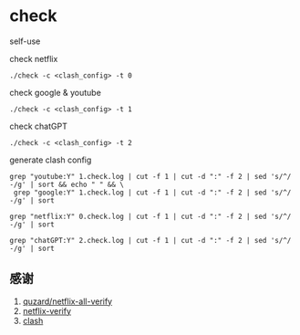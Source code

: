 # check
self-use

check netflix
```
./check -c <clash_config> -t 0
```
check google & youtube
```
./check -c <clash_config> -t 1
```
check chatGPT
```
./check -c <clash_config> -t 2
```

generate clash config
```shell
grep "youtube:Y" 1.check.log | cut -f 1 | cut -d ":" -f 2 | sed 's/^/      -/g' | sort && echo " " && \
 grep "google:Y" 1.check.log | cut -f 1 | cut -d ":" -f 2 | sed 's/^/      -/g' | sort
 
grep "netflix:Y" 0.check.log | cut -f 1 | cut -d ":" -f 2 | sed 's/^/      -/g' | sort

grep "chatGPT:Y" 2.check.log | cut -f 1 | cut -d ":" -f 2 | sed 's/^/      -/g' | sort
```


## 感谢
1. [quzard/netflix-all-verify](https://github.com/quzard/netflix-all-verify)
2. [netflix-verify](https://github.com/sjlleo/netflix-verify)
3. [clash](https://github.com/Dreamacro/clash)